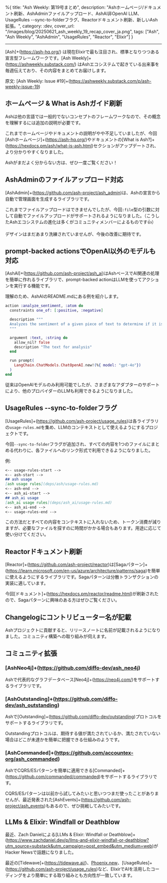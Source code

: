 %{
title: "Ash Weekly: 第19号まとめ",
description: "Ashホームページ/ドキュメント刷新、AshAdminファイルアップロード、AshAI非OpenAI LLM、UsageRules --sync-to-folderフラグ、Reactorドキュメント刷新、新しいAsh拡張。",
category: :dev,
cover_url: "/images/blog/20250621_ash_weekly_19_recap_cover_ja.png",
tags: ["Ash", "Ash Weekly", "AshAdmin", "UsageRules", "Reactor", "Elixir"]
}

---

[Ash]+(https://ash-hq.org/) は現在Elixirで最も注目され、標準となりつつある宣言型フレームワークです。[Ash Weekly]+(https://ashweekly.substack.com/) はAshエコシステムで起きている出来事を毎週伝えており、その内容をまとめてお届けします。

原文: [Ash Weekly: Issue #19]+(https://ashweekly.substack.com/p/ash-weekly-issue-19)

## ホームページ & What is Ashガイド刷新

Ashは他の言語では一般的でないコンセプトのフレームワークなので、その概念を理解するには追加の説明が必要です。

これまでホームページやドキュメントの説明がやや不足していましたが、今回[Ashホームページ]+(https://ash-hq.org/)やドキュメントの[What is Ash?]+(https://hexdocs.pm/ash/what-is-ash.html)セクションがアップデートされ、より分かりやすくなりました。

Ashがまだよく分からない方は、ぜひ一度ご覧ください！

## AshAdminのファイルアップロード対応

[AshAdmin]+(https://github.com/ash-project/ash_admin)は、Ashの宣言から自動で管理画面を生成するライブラリです。

これまでファイルアップロードはできませんでしたが、今回`:file`型の引数に対して自動でファイルアップロードがサポートされるようになりました。（こうしたAshエコシステムの進化は多くがコミュニティメンバーによるものです👍）

デザインはまだあまり洗練されていませんが、今後の改善に期待です。

## prompt-backed actionsでOpenAI以外のモデルも対応

[AshAI]+(https://github.com/ash-project/ash_ai)はAshベースでAI関連の処理を簡単に作れるライブラリで、prompt-backed actionはLLMを使ってアクションを実行する機能です。

理解のため、AshAIのREADME.mdにある例を紹介します。

```elixir
action :analyze_sentiment, :atom do
  constraints one_of: [:positive, :negative]

  description """
  Analyzes the sentiment of a given piece of text to determine if it is overall positive or negative.
  """

  argument :text, :string do
    allow_nil? false
    description "The text for analysis"
  end

  run prompt(
    LangChain.ChatModels.ChatOpenAI.new!(%{ model: "gpt-4o"})
  )
end
```

従来はOpenAIモデルのみ利用可能でしたが、さまざまなアダプターのサポートにより、他のプロバイダーのLLMも利用できるようになりました。

## UsageRules --sync-to-folderフラグ

[UsageRules]+(https://github.com/ash-project/usage_rules)は各ライブラリの`usage-rules.md`を集め、LLMのコンテキストとして使えるようにするプロジェクトです。

今回`--sync-to-folder`フラグが追加され、すべての内容を1つのファイルにまとめる代わりに、各ファイルへのリンク形式で利用できるようになりました。

例:
```markdown
<-- usage-rules-start -->
<-- ash-start -->
## ash usage
[ash usage rules](deps/ash/usage-rules.md)
<-- ash-end -->
<-- ash_ai-start -->
## ash_ai usage
[ash_ai usage rules](deps/ash_ai/usage-rules.md)
<-- ash_ai-end -->
<-- usage-rules-end -->
```

この方法だとすべての内容をコンテキストに入れないため、トークン消費が減りますが、必要なファイルを探すのに時間がかかる場合もあります。用途に応じて使い分けてください。

## Reactorドキュメント刷新

[Reactor]+(https://github.com/ash-project/reactor)は[Sagaパターン]+(https://learn.microsoft.com/en-us/azure/architecture/patterns/saga)を簡単に使えるようにするライブラリです。Sagaパターンは分散トランザクションの実装に適しています。

今回[ドキュメント]+(https://hexdocs.pm/reactor/readme.html)が刷新されたので、Sagaパターンに興味のある方はぜひご覧ください。

## Changelogにコントリビューター名が記載

Ashプロジェクトに貢献すると、リリースノートに名前が記載されるようになりました。コミュニティ構築への取り組みが伺えます。

## コミュニティ拡張

### [AshNeo4j]+(https://github.com/diffo-dev/ash_neo4j)

Ashで代表的なグラフデータベース[Neo4j]+(https://neo4j.com/)をサポートするライブラリです。

### [AshOutstanding]+(https://github.com/diffo-dev/ash_outstanding)

Ashで[Outstanding]+(https://github.com/diffo-dev/outstanding)プロトコルをサポートするライブラリです。

Outstandingプロトコルは、期待する値が満たされているか、満たされていない場合はどこが未達かを簡単に把握できる仕組みのようです。

### [AshCommanded]+(https://github.com/accountex-org/ash_commanded)

AshでCQRS/ESパターンを簡単に適用できる[Commanded]+(https://github.com/commanded/commanded)をサポートするライブラリです。

CQRS/ESパターンは以前から試してみたいと思いつつまだ使ったことがありませんが、最近発表された[AshEvents]+(https://github.com/ash-project/ash_events)もあるので、ぜひ挑戦してみたいです。

## LLMs & Elixir: Windfall or Deathblow

最近、Zach Danielによる[LLMs & Elixir: Windfall or Deathblow]+(https://www.zachdaniel.dev/p/llms-and-elixir-windfall-or-deathblow?utm_source=substack&utm_campaign=post_embed&utm_medium=web)がHacker Newsで話題になりました。

最近の[Tidewave]+(https://tidewave.ai/)、[Phoenix.new](https://phoenix.new/)、[UsageRules]+(https://github.com/ash-project/usage_rules)など、ElixirでAIを活用したコーディングをより簡単にする取り組みとも方向性が一致しています。
